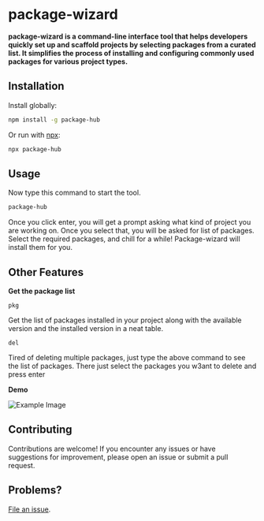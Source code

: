 
# package-wizard 


**package-wizard is a command-line interface tool that helps developers quickly set up and scaffold projects by selecting packages from a curated list. 
It simplifies the process of installing and configuring commonly used packages for various project types.**



## Installation

Install globally:

```sh
npm install -g package-hub
```

Or run with [npx](https://docs.npmjs.com/cli/v7/commands/npx):

```sh
npx package-hub
```

## Usage
Now type this command to start the tool.
```sh
package-hub
```

Once you click enter, you will get a prompt asking what kind of project you are working on. Once you select that, you will be asked for list of packages. Select the required packages, and chill for a while!
Package-wizard will install them for you.

## Other Features

 **Get the package list**

```pkg```

Get the list of packages installed in your project along with the available version and the installed version in a neat table.

```del```

Tired of deleting multiple packages, just type the above command to see the list of packages. There just select the packages you w3ant to delete and press enter

 **Demo**

![Example Image](https://github.com/16-vaishali/package-wizard/raw/main/demo.png)


## Contributing

Contributions are welcome! If you encounter any issues or have suggestions for improvement, please open an issue or submit a pull request.

## Problems?

[File an issue]((https://github.com/16-Vaishali/package-wizard/issues)). 
